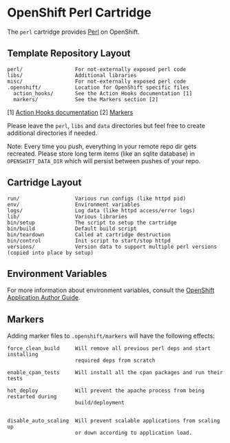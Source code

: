 # OpenShift Perl Cartridge

The `perl` cartridge provides [Perl](http://www.perl.org/) on OpenShift.

## Template Repository Layout

    perl/                 For not-externally exposed perl code
    libs/                 Additional libraries
    misc/                 For not-externally exposed perl code
    .openshift/           Location for OpenShift specific files
      action_hooks/       See the Action Hooks documentation [1]
      markers/            See the Markers section [2]

\[1\] [Action Hooks documentation](https://github.com/openshift/origin-server/blob/master/node/README.writing_applications.md#action-hooks)
\[2\] [Markers](#markers)

Please leave the `perl`, `libs` and `data` directories but feel free to create
additional directories if needed.

Note: Every time you push, everything in your remote repo dir gets
recreated. Please store long term items (like an sqlite database) in
`OPENSHIFT_DATA_DIR` which will persist between pushes of your repo.

## Cartridge Layout

    run/                  Various run configs (like httpd pid)
    env/                  Environment variables
    logs/                 Log data (like httpd access/error logs)
    lib/                  Various libraries
    bin/setup             The script to setup the cartridge
    bin/build             Default build script
    bin/teardown          Called at cartridge destruction
    bin/control           Init script to start/stop httpd
    versions/             Version data to support multiple perl versions (copied into place by setup)

## Environment Variables

For more information about environment variables, consult the
[OpenShift Application Author Guide](https://github.com/openshift/origin-server/blob/master/node/README.writing_applications.md).

## Markers

Adding marker files to `.openshift/markers` will have the following effects:

    force_clean_build     Will remove all previous perl deps and start installing
                          required deps from scratch

    enable_cpan_tests     Will install all the cpan packages and run their tests

    hot_deploy            Will prevent the apache process from being restarted during
                          build/deployment


    disable_auto_scaling  Will prevent scalable applications from scaling up 
                          or down according to application load.
